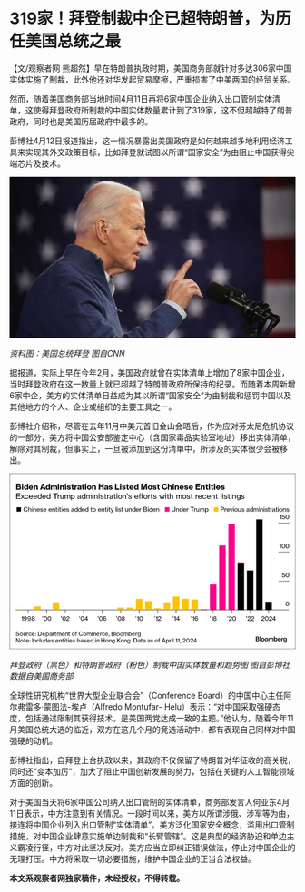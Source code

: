 # 319家！拜登制裁中企已超特朗普，为历任美国总统之最

【文/观察者网 熊超然】早在特朗普执政时期，美国商务部就针对多达306家中国实体实施了制裁，此外他还对华发起贸易摩擦，严重损害了中美两国的经贸关系。

然而，随着美国商务部当地时间4月11日再将6家中国企业纳入出口管制实体清单，这使得拜登政府所制裁的中国实体数量累计到了319家，这不但超越特了朗普政府，同时也是美国历届政府中最多的。

彭博社4月12日报道指出，这一情况暴露出美国政府是如何越来越多地利用经济工具来实现其外交政策目标，比如拜登就试图以所谓“国家安全”为由阻止中国获得尖端芯片及技术。

![935c59034a27de038b3a1bb0c1eb65f7.jpg](https://raw.githubusercontent.com/qqhsx/qqnews_image/main/2024/04/12/319家！拜登制裁中企已超特朗普，为历任美国总统之最/935c59034a27de038b3a1bb0c1eb65f7.jpg)

_资料图：美国总统拜登 图自CNN_

据报道，实际上早在今年2月，美国政府就曾在实体清单上增加了8家中国企业，当时拜登政府在这一数量上就已超越了特朗普政府所保持的纪录。而随着本周新增6家中企，美方的实体清单日益成为其以所谓“国家安全”为由制裁和惩罚中国以及其他地方的个人、企业或组织的主要工具之一。

彭博社介绍称，尽管在去年11月中美元首旧金山会晤后，作为应对芬太尼危机协议的一部分，美方将中国公安部鉴定中心（含国家毒品实验室地址）移出实体清单，解除对其制裁，但事实上，一旦被添加到这份清单中，所涉及的实体很少会被移出。

![f9834c9680a890a1f2b04f5c36481338.jpg](https://raw.githubusercontent.com/qqhsx/qqnews_image/main/2024/04/12/319家！拜登制裁中企已超特朗普，为历任美国总统之最/f9834c9680a890a1f2b04f5c36481338.jpg)

 _拜登政府（黑色）和特朗普政府（粉色）制裁中国实体数量和趋势图
图自彭博社 数据自美国商务部_

全球性研究机构“世界大型企业联合会”（Conference Board）的中国中心主任阿尔弗雷多·蒙图法-埃卢（Alfredo Montufar-
Helu）表示：“对中国采取强硬态度，包括通过限制其获得技术，是美国两党达成一致的主题。”他认为，随着今年11月美国总统大选的临近，双方在这几个月的竞选活动中，都有表现自己同样对中国强硬的动机。

彭博社指出，自拜登上台执政以来，其政府不仅保留了特朗普对华征收的高关税，同时还“变本加厉”，加大了阻止中国创新发展的努力，包括在关键的人工智能领域方面的创新。

对于美国当天将6家中国公司纳入出口管制的实体清单，商务部发言人何亚东4月11日表示，中方注意到有关情况。一段时间以来，美方以所谓涉俄、涉军等为由，接连将中国企业列入出口管制“实体清单”。美方泛化国家安全概念，滥用出口管制措施，对中国企业肆意实施单边制裁和“长臂管辖”。这是典型的经济胁迫和单边主义霸凌行径，中方对此坚决反对。美方应当立即纠正错误做法，停止对中国企业的无理打压。中方将采取一切必要措施，维护中国企业的正当合法权益。

**本文系观察者网独家稿件，未经授权，不得转载。**

